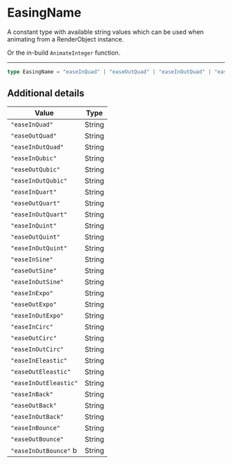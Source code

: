 # EasingName

A constant type with available string values
which can be used when animating from a RenderObject instance.

Or the in-build ``AnimateInteger`` function.

- - -

```ts
type EasingName = "easeInQuad" | "easeOutQuad" | "easeInOutQuad" | "easeInCubic" | "easeOutCubic" | "easeInOutCubic" | "easeInQuart" | "easeOutQuart" | "easeInOutQuart" | "easeInQuint" | "easeOutQuint" | "easeInOutQuint" | "easeInSine" | "easeOutSine" | "easeInOutSine" | "easeInExpo" | "easeOutExpo" | "easeInOutExpo" | "easeInCirc" | "easeOutCirc" | "easeInOutCirc" | "easeInElastic" | "easeOutElastic" | "easeInOutElastic" | "easeInBack" | "easeOutBack" | "easeInOutBack" | "easeInBounce" | "easeOutBounce" | "easeInOutBounce";
```

## Additional details

| Value                  | Type   |
|------------------------|--------|
| ``"easeInQuad"``                 | String |
| ``"easeOutQuad"``                | String |
| ``"easeInOutQuad"``              | String |
| ``"easeInQubic"``                | String |
| ``"easeOutQubic"``               | String |
| ``"easeInOutQubic"``             | String |
| ``"easeInQuart"``                | String |
| ``"easeOutQuart"``               | String |
| ``"easeInOutQuart"``             | String |
| ``"easeInQuint"``                | String |
| ``"easeOutQuint"``               | String |
| ``"easeInOutQuint"``             | String |
| ``"easeInSine"``                 | String |
| ``"easeOutSine"``                | String |
| ``"easeInOutSine"``              | String |
| ``"easeInExpo"``                 | String |
| ``"easeOutExpo"``                | String |
| ``"easeInOutExpo"``              | String |
| ``"easeInCirc"``                 | String |
| ``"easeOutCirc"``                | String |
| ``"easeInOutCirc"``              | String |
| ``"easeInEleastic"``             | String |
| ``"easeOutEleastic"``            | String |
| ``"easeInOutEleastic"``          | String |
| ``"easeInBack"``                 | String |
| ``"easeOutBack"``                | String |
| ``"easeInOutBack"``              | String |
| ``"easeInBounce"``               | String |
| ``"easeOutBounce"``              | String |
| ``"easeInOutBounce"``    b         | String |